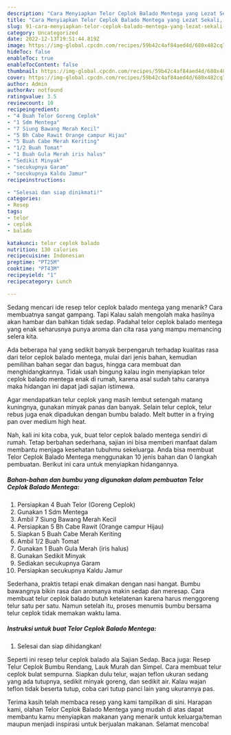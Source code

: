 ```yaml
---
description: "Cara Menyiapkan Telor Ceplok Balado Mentega yang Lezat Sekali, Buat Buka Puasa Lezat Sekali"
title: "Cara Menyiapkan Telor Ceplok Balado Mentega yang Lezat Sekali, Buat Buka Puasa Lezat Sekali"
slug: 91-cara-menyiapkan-telor-ceplok-balado-mentega-yang-lezat-sekali-buat-buka-puasa-lezat-sekali
category: Uncategorized
date: 2022-12-13T19:51:44.819Z
image: https://img-global.cpcdn.com/recipes/59b42c4af84aed4d/680x482cq70/telor-ceplok-balado-mentega-foto-resep-utama.jpg
hideToc: false
enableToc: true
enableTocContent: false
thumbnail: https://img-global.cpcdn.com/recipes/59b42c4af84aed4d/680x482cq70/telor-ceplok-balado-mentega-foto-resep-utama.jpg
cover: https://img-global.cpcdn.com/recipes/59b42c4af84aed4d/680x482cq70/telor-ceplok-balado-mentega-foto-resep-utama.jpg
author: Admin
authorAv: notfound
ratingvalue: 3.5
reviewcount: 10
recipeingredient:
- "4 Buah Telor Goreng Ceplok"
- "1 Sdm Mentega"
- "7 Siung Bawang Merah Kecil"
- "5 Bh Cabe Rawit Orange campur Hijau"
- "5 Buah Cabe Merah Keriting"
- "1/2 Buah Tomat"
- "1 Buah Gula Merah iris halus"
- "Sedikit Minyak"
- "secukupnya Garam"
- "secukupnya Kaldu Jamur"
recipeinstructions:

- "Selesai dan siap dinikmati!"
categories:
- Resep
tags:
- telor
- ceplok
- balado

katakunci: telor ceplok balado 
nutrition: 130 calories
recipecuisine: Indonesian
preptime: "PT25M"
cooktime: "PT43M"
recipeyield: "1"
recipecategory: Lunch

---
```



Sedang mencari ide resep telor ceplok balado mentega yang menarik? Cara membuatnya sangat gampang. Tapi Kalau salah mengolah maka hasilnya akan hambar dan bahkan tidak sedap. Padahal telor ceplok balado mentega yang enak seharusnya punya aroma dan cita rasa yang mampu memancing selera kita.


Ada beberapa hal yang sedikit banyak berpengaruh terhadap kualitas rasa dari telor ceplok balado mentega, mulai dari jenis bahan, kemudian pemilihan bahan segar dan bagus, hingga cara membuat dan menghidangkannya. Tidak usah bingung kalau ingin menyiapkan telor ceplok balado mentega enak di rumah, karena asal sudah tahu caranya maka hidangan ini dapat jadi sajian istimewa.

Agar mendapatkan telur ceplok yang masih lembut setengah matang kuningnya, gunakan minyak panas dan banyak. Selain telur ceplok, telur rebus juga enak dipadukan dengan bumbu balado. Melt butter in a frying pan over medium high heat.


Nah, kali ini kita coba, yuk, buat telor ceplok balado mentega sendiri di rumah. Tetap berbahan sederhana, sajian ini bisa memberi manfaat dalam membantu menjaga kesehatan tubuhmu sekeluarga. Anda bisa membuat Telor Ceplok Balado Mentega menggunakan 10 jenis bahan dan 0 langkah pembuatan. Berikut ini cara untuk menyiapkan hidangannya.

<!--inarticleads1-->

##### Bahan-bahan dan bumbu yang digunakan dalam pembuatan Telor Ceplok Balado Mentega:

1. Persiapkan 4 Buah Telor (Goreng Ceplok)
1. Gunakan 1 Sdm Mentega
1. Ambil 7 Siung Bawang Merah Kecil
1. Persiapkan 5 Bh Cabe Rawit (Orange campur Hijau)
1. Siapkan 5 Buah Cabe Merah Keriting
1. Ambil 1/2 Buah Tomat
1. Gunakan 1 Buah Gula Merah (iris halus)
1. Gunakan Sedikit Minyak
1. Sediakan secukupnya Garam
1. Persiapkan secukupnya Kaldu Jamur


Sederhana, praktis tetapi enak dimakan dengan nasi hangat. Bumbu bawangnya bikin rasa dan aromanya makin sedap dan meresap. Cara membuat telur ceplok balado butuh ketelatenan karena harus menggoreng telur satu per satu. Namun setelah itu, proses menumis bumbu bersama telur ceplok tidak memakan waktu lama. 

<!--inarticleads2-->

##### Instruksi untuk buat Telor Ceplok Balado Mentega:


1. Selesai dan siap dihidangkan!

Seperti ini resep telur ceplok balado ala Sajian Sedap. Baca juga: Resep Telur Ceplok Bumbu Rendang, Lauk Murah dan Simpel. Cara membuat telur ceplok bulat sempurna. Siapkan dulu telur, wajan teflon ukuran sedang yang ada tutupnya, sedikit minyak goreng, dan sedikit air. Kalau wajan teflon tidak beserta tutup, coba cari tutup panci lain yang ukurannya pas. 

Terima kasih telah membaca resep yang kami tampilkan di sini. Harapan kami, olahan Telor Ceplok Balado Mentega yang mudah di atas dapat membantu kamu menyiapkan makanan yang menarik untuk keluarga/teman maupun menjadi inspirasi untuk berjualan makanan. Selamat mencoba!
